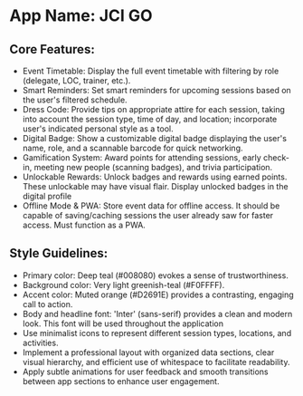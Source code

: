 # **App Name**: JCI GO

## Core Features:

- Event Timetable: Display the full event timetable with filtering by role (delegate, LOC, trainer, etc.).
- Smart Reminders: Set smart reminders for upcoming sessions based on the user's filtered schedule.
- Dress Code: Provide tips on appropriate attire for each session, taking into account the session type, time of day, and location; incorporate user's indicated personal style as a tool.
- Digital Badge: Show a customizable digital badge displaying the user's name, role, and a scannable barcode for quick networking.
- Gamification System: Award points for attending sessions, early check-in, meeting new people (scanning badges), and trivia participation.
- Unlockable Rewards: Unlock badges and rewards using earned points. These unlockable may have visual flair. Display unlocked badges in the digital profile
- Offline Mode & PWA: Store event data for offline access. It should be capable of saving/caching sessions the user already saw for faster access. Must function as a PWA.

## Style Guidelines:

- Primary color: Deep teal (#008080) evokes a sense of trustworthiness.
- Background color: Very light greenish-teal (#F0FFFF).
- Accent color: Muted orange (#D2691E) provides a contrasting, engaging call to action.
- Body and headline font: 'Inter' (sans-serif) provides a clean and modern look. This font will be used throughout the application
- Use minimalist icons to represent different session types, locations, and activities.
- Implement a professional layout with organized data sections, clear visual hierarchy, and efficient use of whitespace to facilitate readability.
- Apply subtle animations for user feedback and smooth transitions between app sections to enhance user engagement.